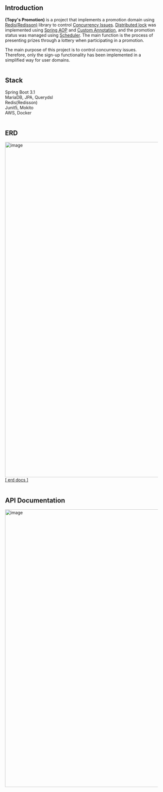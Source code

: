 ## Introduction
**(Topy's Promotion)** is a project that implements a promotion domain using <ins>Redis(Redisson)</ins> library to control <ins>Concurrency Issues</ins>. <ins>Distributed lock</ins> was implemented using <ins>Spring AOP</ins> and <ins>Custom Annotation</ins>, and the promotion status was managed using <ins>Scheduler</ins>.<r>
The main function is the process of presenting prizes through a lottery when participating in a promotion.

The main purpose of this project is to control concurrency issues. Therefore, only the sign-up functionality has been implemented in a simplified way for user domains.
<br><br>

## Stack
Spring Boot 3.1<br>
MariaDB, JPA, Querydsl<br>
Redis(Redisson)<br>
Junit5, Mokito<br>
AWS, Docker
<br><br>

## ERD
<img width="1106" alt="image" src="https://github.com/topyheun/promotion/assets/41532299/5fdc1b98-442c-4cf1-88b0-26a1f9a19443"><br>
[[ erd docs ]](https://dbdocs.io/gmsdl1994/topy_promotion)
<br><br>

## API Documentation
<img width="916" alt="image" src="https://github.com/topyheun/promotion/assets/41532299/9d21cbd5-aca6-41b1-919c-4b95aeffb0ff"><br>
<br><br>